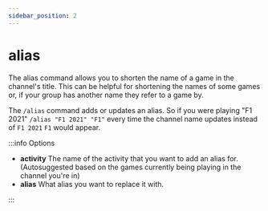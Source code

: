 ```yaml
---
sidebar_position: 2
---
```


# alias

The alias command allows you to shorten the name of a game in the channel's title. This can be helpful for shortening the names of some games or, if your group has another name they refer to a game by.


The `/alias` command adds or updates an alias. So if you were playing "F1 2021" `/alias "F1 2021" "F1"` every time the channel name updates instead of `F1 2021` `F1` would appear.

:::info Options

- **activity** The name of the activity that you want to add an alias for. (Autosuggested based on the games currently being playing in the channel you're in)
- **alias** What alias you want to replace it with.

:::
